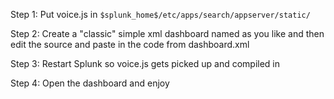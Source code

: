 Step 1: Put voice.js in `$splunk_home$/etc/apps/search/appserver/static/`

Step 2: Create a "classic" simple xml dashboard named as you like and then edit the source and paste in the code from dashboard.xml

Step 3: Restart Splunk so voice.js gets picked up and compiled in

Step 4: Open the dashboard and enjoy
